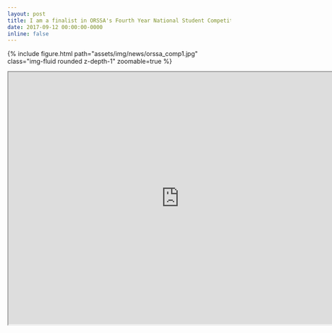 ```yaml
---
layout: post
title: I am a finalist in ORSSA's Fourth Year National Student Competition
date: 2017-09-12 00:00:00-0000
inline: false
---
```


{% include figure.html path="assets/img/news/orssa_comp1.jpg" class="img-fluid rounded z-depth-1" zoomable=true %}
<iframe width="770" height="570.32" src="https://www.youtube.com/embed/S_QAAFVKKo0"></iframe>
